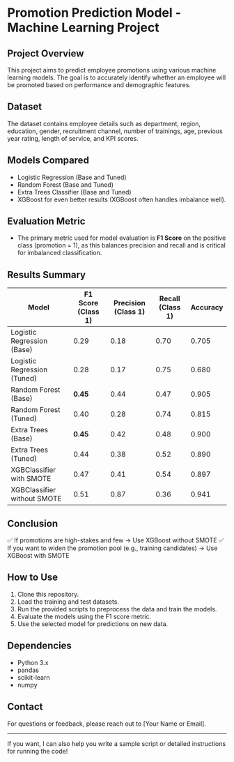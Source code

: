 

# Promotion Prediction Model - Machine Learning Project

## Project Overview

This project aims to predict employee promotions using various machine learning models. The goal is to accurately identify whether an employee will be promoted based on performance and demographic features.

## Dataset

The dataset contains employee details such as department, region, education, gender, recruitment channel, number of trainings, age, previous year rating, length of service, and KPI scores.

## Models Compared

* Logistic Regression (Base and Tuned)
* Random Forest (Base and Tuned)
* Extra Trees Classifier (Base and Tuned)
* XGBoost for even better results (XGBoost often handles imbalance well).

## Evaluation Metric

* The primary metric used for model evaluation is **F1 Score** on the positive class (promotion = 1), as this balances precision and recall and is critical for imbalanced classification.

## Results Summary

| Model                       | F1 Score (Class 1) | Precision (Class 1) | Recall (Class 1) | Accuracy |
| --------------------------- | ------------------ | ------------------- | ---------------- | -------- |
| Logistic Regression (Base)  | 0.29               | 0.18                | 0.70             | 0.705    |
| Logistic Regression (Tuned) | 0.28               | 0.17                | 0.75             | 0.680    |
| Random Forest (Base)        | **0.45**           | 0.44                | 0.47             | 0.905    |
| Random Forest (Tuned)       | 0.40               | 0.28                | 0.74             | 0.815    |
| Extra Trees (Base)          | **0.45**           | 0.42                | 0.48             | 0.900    |
| Extra Trees (Tuned)         | 0.44               | 0.38                | 0.52             | 0.890    |
|  XGBClassifier with  SMOTE  | 0.47               | 0.41                | 0.54             | 0.897    |
|  XGBClassifier without SMOTE| 0.51               | 0.87                | 0.36             | 0.941    |

## Conclusion

✅ If promotions are high-stakes and few → Use XGBoost without SMOTE 
✅ If you want to widen the promotion pool (e.g., training candidates) → Use XGBoost with SMOTE
## How to Use

1. Clone this repository.
2. Load the training and test datasets.
3. Run the provided scripts to preprocess the data and train the models.
4. Evaluate the models using the F1 score metric.
5. Use the selected model for predictions on new data.

## Dependencies

* Python 3.x
* pandas
* scikit-learn
* numpy

## Contact

For questions or feedback, please reach out to \[Your Name or Email].

---

If you want, I can also help you write a sample script or detailed instructions for running the code!
